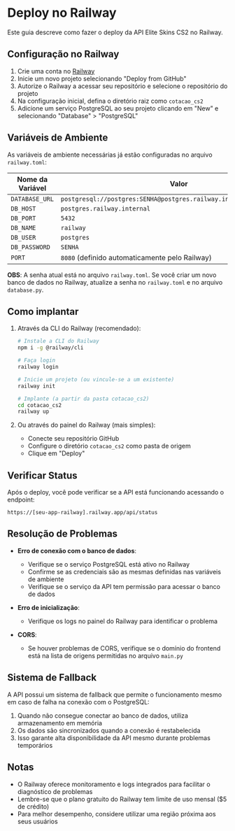 # Deploy no Railway

Este guia descreve como fazer o deploy da API Elite Skins CS2 no Railway.

## Configuração no Railway

1. Crie uma conta no [Railway](https://railway.app/)
2. Inicie um novo projeto selecionando "Deploy from GitHub"
3. Autorize o Railway a acessar seu repositório e selecione o repositório do projeto
4. Na configuração inicial, defina o diretório raiz como `cotacao_cs2`
5. Adicione um serviço PostgreSQL ao seu projeto clicando em "New" e selecionando "Database" > "PostgreSQL"

## Variáveis de Ambiente

As variáveis de ambiente necessárias já estão configuradas no arquivo `railway.toml`:

| Nome da Variável | Valor |
|------------------|-------|
| `DATABASE_URL` | `postgresql://postgres:SENHA@postgres.railway.internal:5432/railway` |
| `DB_HOST` | `postgres.railway.internal` |
| `DB_PORT` | `5432` |
| `DB_NAME` | `railway` |
| `DB_USER` | `postgres` |
| `DB_PASSWORD` | `SENHA` |
| `PORT` | `8080` (definido automaticamente pelo Railway) |

**OBS**: A senha atual está no arquivo `railway.toml`. Se você criar um novo banco de dados no Railway, atualize a senha no `railway.toml` e no arquivo `database.py`.

## Como implantar

1. Através da CLI do Railway (recomendado):
   ```bash
   # Instale a CLI do Railway
   npm i -g @railway/cli
   
   # Faça login
   railway login
   
   # Inicie um projeto (ou vincule-se a um existente)
   railway init
   
   # Implante (a partir da pasta cotacao_cs2)
   cd cotacao_cs2
   railway up
   ```

2. Ou através do painel do Railway (mais simples):
   - Conecte seu repositório GitHub
   - Configure o diretório `cotacao_cs2` como pasta de origem
   - Clique em "Deploy"

## Verificar Status

Após o deploy, você pode verificar se a API está funcionando acessando o endpoint:

```
https://[seu-app-railway].railway.app/api/status
```

## Resolução de Problemas

- **Erro de conexão com o banco de dados**: 
  - Verifique se o serviço PostgreSQL está ativo no Railway
  - Confirme se as credenciais são as mesmas definidas nas variáveis de ambiente
  - Verifique se o serviço da API tem permissão para acessar o banco de dados

- **Erro de inicialização**: 
  - Verifique os logs no painel do Railway para identificar o problema

- **CORS**: 
  - Se houver problemas de CORS, verifique se o domínio do frontend está na lista de origens permitidas no arquivo `main.py`

## Sistema de Fallback

A API possui um sistema de fallback que permite o funcionamento mesmo em caso de falha na conexão com o PostgreSQL:

1. Quando não consegue conectar ao banco de dados, utiliza armazenamento em memória
2. Os dados são sincronizados quando a conexão é restabelecida
3. Isso garante alta disponibilidade da API mesmo durante problemas temporários

## Notas

- O Railway oferece monitoramento e logs integrados para facilitar o diagnóstico de problemas
- Lembre-se que o plano gratuito do Railway tem limite de uso mensal ($5 de crédito)
- Para melhor desempenho, considere utilizar uma região próxima aos seus usuários 